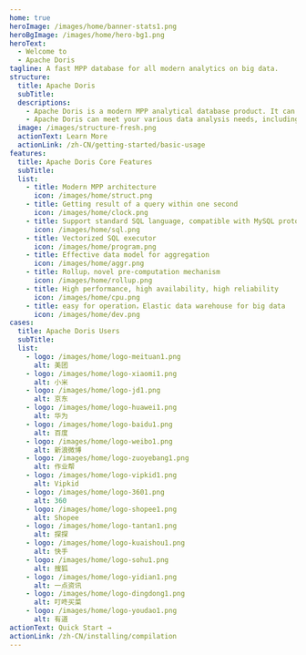 ```yaml
---
home: true
heroImage: /images/home/banner-stats1.png
heroBgImage: /images/home/hero-bg1.png
heroText:
  - Welcome to 
  - Apache Doris
tagline: A fast MPP database for all modern analytics on big data.
structure: 
  title: Apache Doris 
  subTitle: 
  descriptions: 
    - Apache Doris is a modern MPP analytical database product. It can provide sub second query delay and support real-time data analysis effectively. Its distributed architecture is very simple, easy to operate and maintain, and can support 10PB level data scale.
    - Apache Doris can meet your various data analysis needs, including fixed historical reports, real-time data analysis, interactive data analysis, and exploratory data analysis. Make your data analysis easier!
  image: /images/structure-fresh.png
  actionText: Learn More
  actionLink: /zh-CN/getting-started/basic-usage
features:
  title: Apache Doris Core Features
  subTitle: 
  list: 
    - title: Modern MPP architecture
      icon: /images/home/struct.png
    - title: Getting result of a query within one second
      icon: /images/home/clock.png
    - title: Support standard SQL language, compatible with MySQL protocol
      icon: /images/home/sql.png
    - title: Vectorized SQL executor
      icon: /images/home/program.png
    - title: Effective data model for aggregation
      icon: /images/home/aggr.png
    - title: Rollup，novel pre-computation mechanism
      icon: /images/home/rollup.png
    - title: High performance, high availability, high reliability
      icon: /images/home/cpu.png
    - title: easy for operation，Elastic data warehouse for big data
      icon: /images/home/dev.png
cases:
  title: Apache Doris Users
  subTitle: 
  list:
    - logo: /images/home/logo-meituan1.png
      alt: 美团
    - logo: /images/home/logo-xiaomi1.png
      alt: 小米
    - logo: /images/home/logo-jd1.png
      alt: 京东
    - logo: /images/home/logo-huawei1.png
      alt: 华为
    - logo: /images/home/logo-baidu1.png
      alt: 百度
    - logo: /images/home/logo-weibo1.png
      alt: 新浪微博
    - logo: /images/home/logo-zuoyebang1.png
      alt: 作业帮
    - logo: /images/home/logo-vipkid1.png
      alt: Vipkid
    - logo: /images/home/logo-3601.png
      alt: 360
    - logo: /images/home/logo-shopee1.png
      alt: Shopee
    - logo: /images/home/logo-tantan1.png
      alt: 探探
    - logo: /images/home/logo-kuaishou1.png
      alt: 快手
    - logo: /images/home/logo-sohu1.png
      alt: 搜狐
    - logo: /images/home/logo-yidian1.png
      alt: 一点资讯
    - logo: /images/home/logo-dingdong1.png
      alt: 叮咚买菜
    - logo: /images/home/logo-youdao1.png
      alt: 有道
actionText: Quick Start →
actionLink: /zh-CN/installing/compilation
---
```

